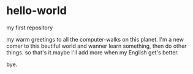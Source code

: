 # hello-world
my first repository

my warm greetings to all the computer-walks on this planet.
I'm a new comer to this beutiful world and wanner learn something, then do other things.
so that's it.maybe I'll add more when my English get's better.

bye.
